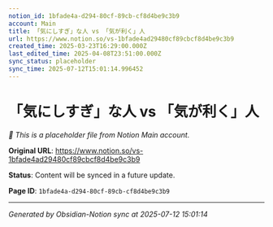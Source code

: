 ```yaml
---
notion_id: 1bfade4a-d294-80cf-89cb-cf8d4be9c3b9
account: Main
title: 「気にしすぎ」な人 vs 「気が利く」人
url: https://www.notion.so/vs-1bfade4ad29480cf89cbcf8d4be9c3b9
created_time: 2025-03-23T16:29:00.000Z
last_edited_time: 2025-04-08T23:51:00.000Z
sync_status: placeholder
sync_time: 2025-07-12T15:01:14.996452
---
```


# 「気にしすぎ」な人 vs 「気が利く」人

*🔄 This is a placeholder file from Notion Main account.*

**Original URL**: https://www.notion.so/vs-1bfade4ad29480cf89cbcf8d4be9c3b9

**Status**: Content will be synced in a future update.

**Page ID**: `1bfade4a-d294-80cf-89cb-cf8d4be9c3b9`

---

*Generated by Obsidian-Notion sync at 2025-07-12 15:01:14*

